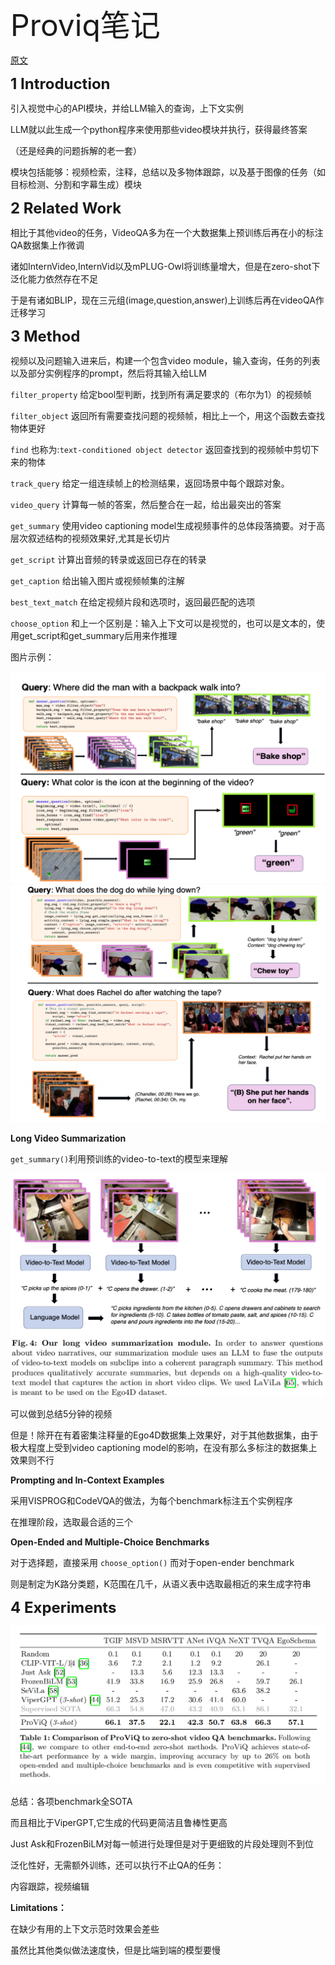 <font size=8>Proviq笔记</font>



[原文](https://www.ecva.net/papers/eccv_2024/papers_ECCV/papers/05543.pdf)



<font size=5>**1 Introduction**</font>

引入视觉中心的API模块，并给LLM输入的查询，上下文实例

LLM就以此生成一个python程序来使用那些video模块并执行，获得最终答案

（还是经典的问题拆解的老一套）

模块包括能够：视频检索，注释，总结以及多物体跟踪，以及基于图像的任务（如目标检测、分割和字幕生成）模块



<font size=5>**2 Related Work**</font>

相比于其他video的任务，VideoQA多为在一个大数据集上预训练后再在小的标注QA数据集上作微调

诸如InternVideo,InternVid以及mPLUG-Owl将训练量增大，但是在zero-shot下泛化能力依然存在不足

于是有诸如BLIP，现在三元组(image,question,answer)上训练后再在videoQA作迁移学习



<font size=5>**3 Method**</font>

视频以及问题输入进来后，构建一个包含video module，输入查询，任务的列表以及部分实例程序的prompt，然后将其输入给LLM

`filter_property` 给定bool型判断，找到所有满足要求的（布尔为1）的视频帧

`filter_object` 返回所有需要查找问题的视频帧，相比上一个，用这个函数去查找物体更好

`find` 也称为:`text-conditioned object detector` 返回查找到的视频帧中剪切下来的物体

`track_query` 给定一组连续帧上的检测结果，返回场景中每个跟踪对象。

`video_query` 计算每一帧的答案，然后整合在一起，给出最突出的答案

`get_summary` 使用video captioning model生成视频事件的总体段落摘要。对于高层次叙述结构的视频效果好,尤其是长切片

`get_script` 计算出音频的转录或返回已存在的转录

`get_caption` 给出输入图片或视频帧集的注解

`best_text_match` 在给定视频片段和选项时，返回最匹配的选项

`choose_option` 和上一个区别是：输入上下文可以是视觉的，也可以是文本的，使用get_script和get_summary后用来作推理

图片示例：

<img src="../论文阅读笔记/img/Proviq(1).png" alt="Proviq(1)" style="zoom:50%;" />

<img src="../论文阅读笔记/img/Proviq(2).png" alt="Proviq(2)" style="zoom:50%;" />



**Long Video Summarization**

`get_summary()`利用预训练的video-to-text的模型来理解

<img src="../论文阅读笔记/img/Proviq(3).png" alt="Proviq(3)" style="zoom:50%;" />

可以做到总结5分钟的视频

但是！除开在有着密集注释量的Ego4D数据集上效果好，对于其他数据集，由于极大程度上受到video captioning model的影响，在没有那么多标注的数据集上效果则不行



**Prompting and In-Context Examples**

采用VISPROG和CodeVQA的做法，为每个benchmark标注五个实例程序

在推理阶段，选取最合适的三个



**Open-Ended and Multiple-Choice Benchmarks**

对于选择题，直接采用 `choose_option()` 而对于open-ender benchmark

则是制定为K路分类题，K范围在几千，从语义表中选取最相近的来生成字符串



<font size=5>**4 Experiments**</font>

<img src="../论文阅读笔记/img/Proviq(4).png" alt="Proviq(4)" style="zoom:50%;" />

总结：各项benchmark全SOTA

而且相比于ViperGPT,它生成的代码更简洁且鲁棒性更高

Just Ask和FrozenBiLM对每一帧进行处理但是对于更细致的片段处理则不到位



泛化性好，无需额外训练，还可以执行不止QA的任务：

内容跟踪，视频编辑



**Limitations：**

在缺少有用的上下文示范时效果会差些

虽然比其他类似做法速度快，但是比端到端的模型要慢